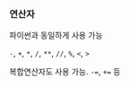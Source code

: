 ### 연산자

파이썬과 동일하게 사용 가능

`-`, `+`, `*`, `/`, `**`, `//`, `%`, `<`, `>`

복합연산자도 사용 가능. `-=`, `+=` 등
